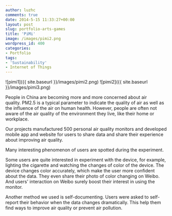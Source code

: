 ```yaml
---
author: luzhc
comments: true
date: 2014-5-15 11:33:27+00:00
layout: post
slug: portfolio-arts-games
title: 'PiMi'
image: /images/pimi2.png
wordpress_id: 400
categories:
- Portfolio
tags:
- 'Sustainability'
- Internet of Things
---
```


![pimi1]({{ site.baseurl }}/images/pimi2.png)
![pimi2]({{ site.baseurl }}/images/pimi3.png)
<p>People in China are becoming more and more concerned about air quality. PM2.5 is a typical parameter to indicate the quality of air as well as the influence of the air on human health. However, people are often not aware of the air quality of the environment they live, like their home or workplace.</p>
<p>Our projects manufactured 500 personal air quality monitors and developed mobile app and website for users to share data and share their experience about improving air quality.</p>
<p>Many interesting phenomenon of users are spotted during the experiment.</p>
<p>Some users are quite interested in experiment with the device, for example, lighting the cigarette and watching the changes of color of the device. The device changes color accurately, which make the user more confident about the data. They even share their photo of color changing on Weibo. And users' interaction on Weibo surely boost their interest in using the monitor.</p>
<p>Another method we used is self-documenting. Users were asked to self-report their behavior when the data changes dramatically. This help them find ways to improve air quality or prevent air pollution.</p>

